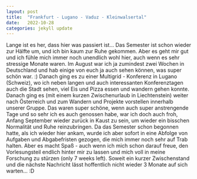 ```yaml
---
layout: post
title:  "Frankfurt - Lugano - Vaduz - Kleinwalsertal"
date:   2022-10-28
categories: jekyll update
---
```


Lange ist es her, dass hier was passiert ist... Das Semester ist schon wieder zur Hälfte um, und ich bin kaum zur Ruhe gekommen. Aber es geht mir gut und ich fühle mich immer noch unendlich wohl hier, auch wenn es sehr stressige Monate waren.
Im August war ich ja zumindest zwei Wochen in Deutschland und hab einige von euch ja auch sehen können, was super schön war. :)
Danach ging es zu einer Multigrid - Konferenz in Lugano (Schweiz), wo ich neben langen und auch interessanten Konferenztagen auch die Stadt sehen, viel Eis und Pizza essen und wandern gehen konnte.
Danach ging es (mit einem kurzen Zwischenurlaub in Liechtenstein) weiter nach Österreich und zum Wandern und Projekte vorstellen innerhalb unserer Gruppe. Das waren super schöne, wenn auch super anstrengende Tage und so sehr ich es auch genossen habe, war ich doch auch froh, Anfang September wieder zurück in Kaust zu sein, um wieder ein bisschen Normalität und Ruhe reinzubringen.
Da das Semester schon begonnen hatte, als ich wieder hier ankam, wurde ich aber sofort in eine Abfolge von Aufgaben und Abgabefristen gezogen, die mich immer noch sehr auf Trab halten. Aber es macht Spaß - auch wenn ich mich schon darauf freue, den Vorlesungsteil endlich hinter mir zu lassen und mich voll in meine Forschung zu stürzen (only 7 weeks left).
Soweit ein kurzer Zwischenstand und die nächste Nachricht lässt hoffentlich nicht wieder 3 Monate auf sich warten... :D
